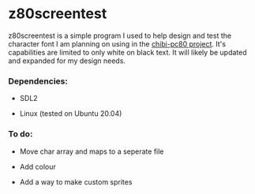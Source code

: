 # z80screentest

z80screentest is a simple program I used to help design and test the character font I am planning on using in the [chibi-pc80 project](https://github.com/amberisvibin/chibi-pc80). It's capabilities are limited to only white on black text. It will likely be updated and expanded for my design needs.

### Dependencies:

- SDL2

- Linux (tested on Ubuntu 20.04)

### To do:

- Move char array and maps to a seperate file

- Add colour

- Add a way to make custom sprites
